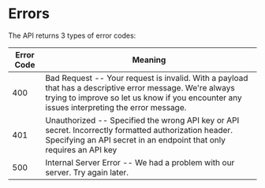 # Errors

The API returns 3 types of error codes:

Error Code | Meaning
---------- | -------
400 | Bad Request -- Your request is invalid. With a payload that has a descriptive error message. We're always trying to improve so let us know if you encounter any issues interpreting the error message.
401 | Unauthorized -- Specified the wrong API key or API secret. Incorrectly formatted authorization header. Specifying an API secret in an endpoint that only requires an API key
500 | Internal Server Error -- We had a problem with our server. Try again later.
